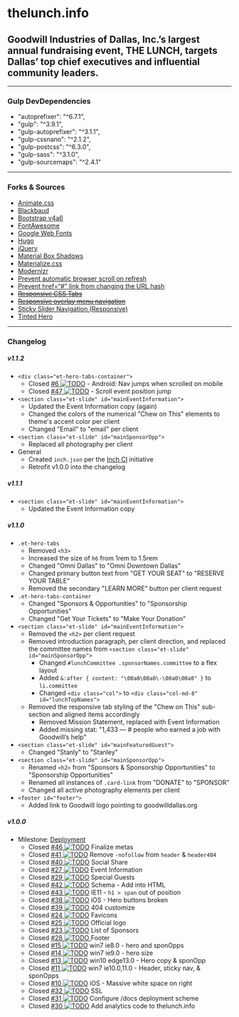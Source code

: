 # thelunch.info
## Goodwill Industries of Dallas, Inc.’s largest annual fundraising event, THE LUNCH, targets Dallas’ top chief executives and influential community leaders.

---

### Gulp DevDependencies
- "autoprefixer": "^6.7.1",
- "gulp": "^3.9.1",
- "gulp-autoprefixer": "^3.1.1",
- "gulp-cssnano": "^2.1.2",
- "gulp-postcss": "^6.3.0",
- "gulp-sass": "^3.1.0",
- "gulp-sourcemaps": "^2.4.1"

---

### Forks & Sources
- [Animate.css](https://github.com/daneden/animate.css)
- [Blackbaud](https://www.blackbaud.com/)
- [Bootstrap v4a6](https://v4-alpha.getbootstrap.com/)
- [FontAwesome](fontawesome.io)
- [Google Web Fonts](https://fonts.google.com/)
- [Hugo](gohugo.io)
- [jQuery](jquery.com)
- [Material Box Shadows](https://codepen.io/sdthornton/pen/wBZdXq)
- [Materialize.css](materializecss.com)
- [Modernizr](https://modernizr.com/)
- [Prevent automatic browser scroll on refresh](http://stackoverflow.com/questions/7035331/prevent-automatic-browser-scroll-on-refresh/18633915#18633915)
- [Prevent href=“#” link from changing the URL hash](http://stackoverflow.com/questions/20215248/prevent-href-link-from-changing-the-url-hash)
- ~~[Responsive CSS Tabs](http://codepen.io/oknoblich/pen/tfjFl)~~
- ~~[Responsive overlay menu navigation](http://codepen.io/riogrande/pen/gbXxdx)~~
- [Sticky Slider Navigation (Responsive)](http://codepen.io/ettrics/pen/WRbGRN)
- [Tinted Hero](http://codepen.io/luishj/pen/Exfyh)

---

### Changelog
##### v1.1.2
- `<div class="et-hero-tabs-container">`
  - Closed [#6 ![TODO](http://milleradagency.com/uploads/svg/gh-bug.svg)](https://github.com/milleradagency/GOOD-Lunch/issues/6) - Android: Nav jumps when scrolled on mobile
  - Closed [#47 ![TODO](http://milleradagency.com/uploads/svg/gh-bug.svg)](https://github.com/milleradagency/GOOD-Lunch/issues/47) - Scroll event position jump
- `<section class="et-slide" id="mainEventInformation">`
  - Updated the Event Information copy (again)
  - Changed the colors of the numerical "Chew on This" elements to theme's accent color per client
  - Changed "Email" to "email" per client
- `<section class="et-slide" id="mainSponsorOpp">`
  - Replaced all photography per client
- General
  - Created `inch.json` per the [Inch CI](https://inch-ci.org/help/config_file_yaml) initiative
  - Retrofit v1.0.0 into the changelog

##### v1.1.1
- `<section class="et-slide" id="mainEventInformation">`
  - Updated the Event Information copy

##### v1.1.0
- `.et-hero-tabs`
  - Removed `<h3>`
  - Increased the size of `h6` from 1rem to 1.5rem
  - Changed "Omni Dallas" to "Omni Downtown Dallas"
  - Changed primary button text from "GET YOUR SEAT" to "RESERVE YOUR TABLE"
  - Removed the secondary "LEARN MORE" button per client request
- `.et-hero-tabs-container`
  - Changed "Sponsors & Opportunities" to "Sponsorship Opportunities"
  - Changed "Get Your Tickets" to "Make Your Donation"
- `<section class="et-slide" id="mainEventInformation">`
  - Removed the `<h2>` per client request
  - Removed introduction paragraph, per client direction, and replaced the committee names from `<section class="et-slide" id="mainSponsorOpp">`
    - Changed `#lunchCommittee .sponsorNames.committee` to a flex layout
    - Added `&:after { content: "\00a0\00a0\·\00a0\00a0" }` to `li.committee`
    - Changed `<div class="col">` to `<div class="col-md-8" id="lunchTopNames">`
  - Removed the responsive tab styling of the "Chew on This" sub-section and aligned items accordingly
    - Removed Mission Statement, replaced with Event Information
    - Added missing stat: "1,433 — # people who earned a job with Goodwill’s help"
- `<section class="et-slide" id="mainFeaturedGuest">`
  - Changed "Stanly" to "Stanley"
- `<section class="et-slide" id="mainSponsorOpp">`
  - Renamed `<h2>` from "Sponsors & Sponsorship Opportunities" to "Sponsorship Opportunities"
  - Renamed all instances of `.card-link` from "DONATE" to "SPONSOR"
  - Changed all active photography elements per client
- `<footer id="footer">`
  - Added link to Goodwill logo pointing to goodwilldallas.org

##### v1.0.0
- Milestone: [Deployment](https://github.com/milleradagency/GOOD-Lunch/milestone/4)
  - Closed [#46 ![TODO](http://milleradagency.com/uploads/svg/gh-todo.svg)](https://github.com/milleradagency/GOOD-Lunch/issues/46) Finalize metas
  - Closed [#41 ![TODO](http://milleradagency.com/uploads/svg/gh-todo.svg)](https://github.com/milleradagency/GOOD-Lunch/issues/41) Remove `-nofollow` from `header` & `header404`
  - Closed [#40 ![TODO](http://milleradagency.com/uploads/svg/gh-todo.svg)](https://github.com/milleradagency/GOOD-Lunch/issues/40) Social Share
  - Closed [#27 ![TODO](http://milleradagency.com/uploads/svg/gh-todo.svg)](https://github.com/milleradagency/GOOD-Lunch/issues/27) Event Information
  - Closed [#29 ![TODO](http://milleradagency.com/uploads/svg/gh-todo.svg)](https://github.com/milleradagency/GOOD-Lunch/issues/29) Special Guests
  - Closed [#42 ![TODO](http://milleradagency.com/uploads/svg/gh-todo.svg)](https://github.com/milleradagency/GOOD-Lunch/issues/42) Schema - Add into HTML
  - Closed [#43 ![TODO](http://milleradagency.com/uploads/svg/gh-bug.svg)](https://github.com/milleradagency/GOOD-Lunch/issues/43) IE11 - `h1 > span` out of position
  - Closed [#38 ![TODO](http://milleradagency.com/uploads/svg/gh-bug.svg)](https://github.com/milleradagency/GOOD-Lunch/issues/38) iOS - Hero buttons broken
  - Closed [#39 ![TODO](http://milleradagency.com/uploads/svg/gh-todo.svg)](https://github.com/milleradagency/GOOD-Lunch/issues/39) 404 customize
  - Closed [#24 ![TODO](http://milleradagency.com/uploads/svg/gh-todo.svg)](https://github.com/milleradagency/GOOD-Lunch/issues/24) Favicons
  - Closed [#25 ![TODO](http://milleradagency.com/uploads/svg/gh-todo.svg)](https://github.com/milleradagency/GOOD-Lunch/issues/25) Official logo
  - Closed [#23 ![TODO](http://milleradagency.com/uploads/svg/gh-todo.svg)](https://github.com/milleradagency/GOOD-Lunch/issues/23) List of Sponsors
  - Closed [#28 ![TODO](http://milleradagency.com/uploads/svg/gh-todo.svg) ](https://github.com/milleradagency/GOOD-Lunch/issues/28) Footer
  - Closed [#15 ![TODO](http://milleradagency.com/uploads/svg/gh-bug.svg)](https://github.com/milleradagency/GOOD-Lunch/issues/15) win7 ie8.0 - hero and sponOpps
  - Closed [#14 ![TODO](http://milleradagency.com/uploads/svg/gh-bug.svg)](https://github.com/milleradagency/GOOD-Lunch/issues/14) win7 ie9.0 - hero size
  - Closed [#13 ![TODO](http://milleradagency.com/uploads/svg/gh-bug.svg)](https://github.com/milleradagency/GOOD-Lunch/issues/13) win10 edge13.0 - Hero copy & sponOpp
  - Closed [#11 ![TODO](http://milleradagency.com/uploads/svg/gh-bug.svg)](https://github.com/milleradagency/GOOD-Lunch/issues/11) win7 ie10.0,11.0 - Header, sticky nav, & sponOpps
  - Closed [#10 ![TODO](http://milleradagency.com/uploads/svg/gh-bug.svg)](https://github.com/milleradagency/GOOD-Lunch/issues/10) iOS - Massive white space on right
  - Closed [#32 ![TODO](http://milleradagency.com/uploads/svg/gh-todo.svg)](https://github.com/milleradagency/GOOD-Lunch/issues/32) SSL
  - Closed [#31 ![TODO](http://milleradagency.com/uploads/svg/gh-todo.svg)](https://github.com/milleradagency/GOOD-Lunch/issues/31) Configure /docs deployment scheme
  - Closed [#30 ![TODO](http://milleradagency.com/uploads/svg/gh-todo.svg)](https://github.com/milleradagency/GOOD-Lunch/issues/30) Add analytics code to thelunch.info
